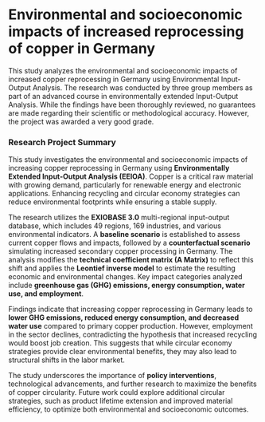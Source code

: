# Environmental and socioeconomic impacts of increased reprocessing of copper in Germany
This study analyzes the environmental and socioeconomic impacts of increased copper reprocessing in Germany using Environmental Input-Output Analysis. The research was conducted by three group members as part of an advanced course in environmentally extended Input-Output Analysis. While the findings have been thoroughly reviewed, no guarantees are made regarding their scientific or methodological accuracy. However, the project was awarded a very good grade.

### Research Project Summary

This study investigates the environmental and socioeconomic impacts of increasing copper reprocessing in Germany using **Environmentally Extended Input-Output Analysis (EEIOA)**. Copper is a critical raw material with growing demand, particularly for renewable energy and electronic applications. Enhancing recycling and circular economy strategies can reduce environmental footprints while ensuring a stable supply.  

The research utilizes the **EXIOBASE 3.0** multi-regional input-output database, which includes 49 regions, 169 industries, and various environmental indicators. A **baseline scenario** is established to assess current copper flows and impacts, followed by a **counterfactual scenario** simulating increased secondary copper processing in Germany. The analysis modifies the **technical coefficient matrix (A Matrix)** to reflect this shift and applies the **Leontief inverse model** to estimate the resulting economic and environmental changes. Key impact categories analyzed include **greenhouse gas (GHG) emissions, energy consumption, water use, and employment**.  

Findings indicate that increasing copper reprocessing in Germany leads to **lower GHG emissions, reduced energy consumption, and decreased water use** compared to primary copper production. However, employment in the sector declines, contradicting the hypothesis that increased recycling would boost job creation. This suggests that while circular economy strategies provide clear environmental benefits, they may also lead to structural shifts in the labor market.  

The study underscores the importance of **policy interventions**, technological advancements, and further research to maximize the benefits of copper circularity. Future work could explore additional circular strategies, such as product lifetime extension and improved material efficiency, to optimize both environmental and socioeconomic outcomes.
